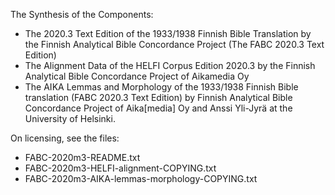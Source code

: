 The Synthesis of the Components:

* The 2020.3 Text Edition of the 1933/1938 Finnish Bible Translation by the Finnish Analytical Bible Concordance Project (The FABC 2020.3 Text Edition)
* The Alignment Data of the HELFI Corpus Edition 2020.3 by the Finnish Analytical Bible Concordance Project of Aikamedia Oy
* The AIKA Lemmas and Morphology of the 1933/1938 Finnish Bible translation (FABC 2020.3 Text Edition) by Finnish Analytical Bible Concordance Project of Aika[media] Oy and Anssi Yli-Jyrä at the University of Helsinki.

On licensing, see the files: 
* FABC-2020m3-README.txt
* FABC-2020m3-HELFI-alignment-COPYING.txt
* FABC-2020m3-AIKA-lemmas-morphology-COPYING.txt

